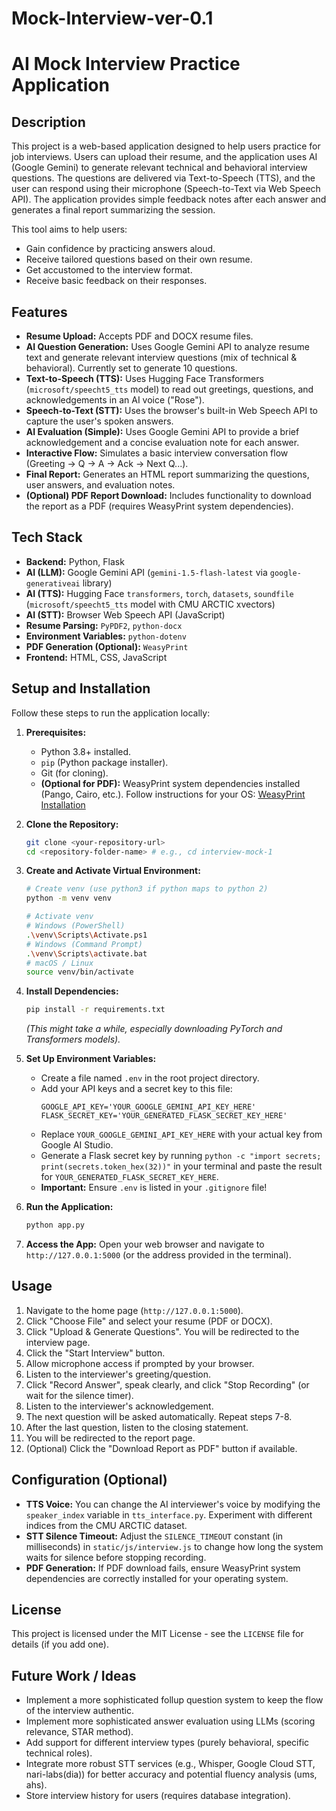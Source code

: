 # Mock-Interview-ver-0.1
# AI Mock Interview Practice Application

## Description

This project is a web-based application designed to help users practice for job interviews. Users can upload their resume, and the application uses AI (Google Gemini) to generate relevant technical and behavioral interview questions. The questions are delivered via Text-to-Speech (TTS), and the user can respond using their microphone (Speech-to-Text via Web Speech API). The application provides simple feedback notes after each answer and generates a final report summarizing the session.

This tool aims to help users:
*   Gain confidence by practicing answers aloud.
*   Receive tailored questions based on their own resume.
*   Get accustomed to the interview format.
*   Receive basic feedback on their responses.

## Features

*   **Resume Upload:** Accepts PDF and DOCX resume files.
*   **AI Question Generation:** Uses Google Gemini API to analyze resume text and generate relevant interview questions (mix of technical & behavioral). Currently set to generate 10 questions.
*   **Text-to-Speech (TTS):** Uses Hugging Face Transformers (`microsoft/speecht5_tts` model) to read out greetings, questions, and acknowledgements in an AI voice ("Rose").
*   **Speech-to-Text (STT):** Uses the browser's built-in Web Speech API to capture the user's spoken answers.
*   **AI Evaluation (Simple):** Uses Google Gemini API to provide a brief acknowledgement and a concise evaluation note for each answer.
*   **Interactive Flow:** Simulates a basic interview conversation flow (Greeting -> Q -> A -> Ack -> Next Q...).
*   **Final Report:** Generates an HTML report summarizing the questions, user answers, and evaluation notes.
*   **(Optional) PDF Report Download:** Includes functionality to download the report as a PDF (requires WeasyPrint system dependencies).

## Tech Stack

*   **Backend:** Python, Flask
*   **AI (LLM):** Google Gemini API (`gemini-1.5-flash-latest` via `google-generativeai` library)
*   **AI (TTS):** Hugging Face `transformers`, `torch`, `datasets`, `soundfile` (`microsoft/speecht5_tts` model with CMU ARCTIC xvectors)
*   **AI (STT):** Browser Web Speech API (JavaScript)
*   **Resume Parsing:** `PyPDF2`, `python-docx`
*   **Environment Variables:** `python-dotenv`
*   **PDF Generation (Optional):** `WeasyPrint`
*   **Frontend:** HTML, CSS, JavaScript

## Setup and Installation

Follow these steps to run the application locally:

1.  **Prerequisites:**
    *   Python 3.8+ installed.
    *   `pip` (Python package installer).
    *   Git (for cloning).
    *   **(Optional for PDF):** WeasyPrint system dependencies installed (Pango, Cairo, etc.). Follow instructions for your OS: [WeasyPrint Installation](https://doc.courtbouillon.org/weasyprint/stable/first_steps.html#installation)

2.  **Clone the Repository:**
    ```bash
    git clone <your-repository-url>
    cd <repository-folder-name> # e.g., cd interview-mock-1
    ```

3.  **Create and Activate Virtual Environment:**
    ```bash
    # Create venv (use python3 if python maps to python 2)
    python -m venv venv

    # Activate venv
    # Windows (PowerShell)
    .\venv\Scripts\Activate.ps1
    # Windows (Command Prompt)
    .\venv\Scripts\activate.bat
    # macOS / Linux
    source venv/bin/activate
    ```

4.  **Install Dependencies:**
    ```bash
    pip install -r requirements.txt
    ```
    *(This might take a while, especially downloading PyTorch and Transformers models).*

5.  **Set Up Environment Variables:**
    *   Create a file named `.env` in the root project directory.
    *   Add your API keys and a secret key to this file:
        ```dotenv
        GOOGLE_API_KEY='YOUR_GOOGLE_GEMINI_API_KEY_HERE'
        FLASK_SECRET_KEY='YOUR_GENERATED_FLASK_SECRET_KEY_HERE'
        ```
    *   Replace `YOUR_GOOGLE_GEMINI_API_KEY_HERE` with your actual key from Google AI Studio.
    *   Generate a Flask secret key by running `python -c "import secrets; print(secrets.token_hex(32))"` in your terminal and paste the result for `YOUR_GENERATED_FLASK_SECRET_KEY_HERE`.
    *   **Important:** Ensure `.env` is listed in your `.gitignore` file!

6.  **Run the Application:**
    ```bash
    python app.py
    ```

7.  **Access the App:** Open your web browser and navigate to `http://127.0.0.1:5000` (or the address provided in the terminal).

## Usage

1.  Navigate to the home page (`http://127.0.0.1:5000`).
2.  Click "Choose File" and select your resume (PDF or DOCX).
3.  Click "Upload & Generate Questions". You will be redirected to the interview page.
4.  Click the "Start Interview" button.
5.  Allow microphone access if prompted by your browser.
6.  Listen to the interviewer's greeting/question.
7.  Click "Record Answer", speak clearly, and click "Stop Recording" (or wait for the silence timer).
8.  Listen to the interviewer's acknowledgement.
9.  The next question will be asked automatically. Repeat steps 7-8.
10. After the last question, listen to the closing statement.
11. You will be redirected to the report page.
12. (Optional) Click the "Download Report as PDF" button if available.

## Configuration (Optional)

*   **TTS Voice:** You can change the AI interviewer's voice by modifying the `speaker_index` variable in `tts_interface.py`. Experiment with different indices from the CMU ARCTIC dataset.
*   **STT Silence Timeout:** Adjust the `SILENCE_TIMEOUT` constant (in milliseconds) in `static/js/interview.js` to change how long the system waits for silence before stopping recording.
*   **PDF Generation:** If PDF download fails, ensure WeasyPrint system dependencies are correctly installed for your operating system.

## License

This project is licensed under the MIT License - see the `LICENSE` file for details (if you add one).

## Future Work / Ideas
*   Implement a more sophisticated follup question system to keep the flow of the interview authentic.
*   Implement more sophisticated answer evaluation using LLMs (scoring relevance, STAR method).
*   Add support for different interview types (purely behavioral, specific technical roles).
*   Integrate more robust STT services (e.g., Whisper, Google Cloud STT, nari-labs(dia)) for better accuracy and potential fluency analysis (ums, ahs).
*   Store interview history for users (requires database integration).
